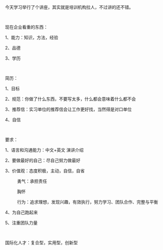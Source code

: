<div id="sina_keyword_ad_area2" class="articalContent  ">
			<p>今天学习举行了个讲座，其实就是培训机构拉人，不过讲的还不错。</P>
<p>&nbsp;<wbr></P>
<p>现在企业看重的东西：</P>
<p>1、能力：知识，方法，经验</P>
<p>2、品德</P>
<p>3、学历</P>
<p>&nbsp;<wbr></P>
<p>简历：</P>
<p>1、目标</P>
<p>2、规范：你做了什么东西，不要写太多，什么都会意味着什么都不会</P>
<p>3、推荐信：实习单位的推荐信会让工作更好找，当然得是对口单位</P>
<p>4、自信</P>
<p>&nbsp;<wbr></P>
<p>要求：</P>
<p>1、语言和沟通能力：中文+英文 演讲介绍</P>
<p>2、要做最好的自己：尽自己努力做最好</P>
<p>3、价值观：态度积极，主动，自信，自省</P>
<p>
&nbsp;<wbr>&nbsp;<wbr>&nbsp;<wbr>&nbsp;<wbr>&nbsp;<wbr>&nbsp;<wbr>&nbsp;<wbr>&nbsp;<wbr>
&nbsp;<wbr> 勇气：承担责任</P>
<p>
&nbsp;<wbr>&nbsp;<wbr>&nbsp;<wbr>&nbsp;<wbr>&nbsp;<wbr>&nbsp;<wbr>&nbsp;<wbr>&nbsp;<wbr>&nbsp;<wbr>
&nbsp;<wbr>胸怀</P>
<p>
&nbsp;<wbr>&nbsp;<wbr>&nbsp;<wbr>&nbsp;<wbr>&nbsp;<wbr>&nbsp;<wbr>&nbsp;<wbr>&nbsp;<wbr>&nbsp;<wbr>&nbsp;<wbr>
行为：追求理想，发现兴趣，有效执行，努力学习、团队合作、完整与平衡</P>
<p>4、为自己跑起来</P>
<p>5、注重团队力量</P>
<p>&nbsp;<wbr></P>
<p>国际化人才：复合型，实用型，创新型</P>							
		</div>